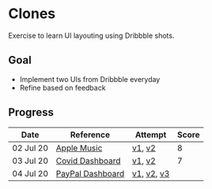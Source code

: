 # Clones

Exercise to learn UI layouting using Dribbble shots.

## Goal

- Implement two UIs from Dribbble everyday
- Refine based on feedback

## Progress

| Date      | Reference               | Attempt                                  | Score |
| --------- | ----------------------- | ---------------------------------------- | ----- |
| 02 Jul 20 | [Apple Music][1-d]      | [v1][1-i-v1], [v2][1-i-v2]               | 8     |
| 03 Jul 20 | [Covid Dashboard][2-d]  | [v1][2-i-v1], [v2][2-i-v2]               | 7     |
| 04 Jul 20 | [PayPal Dashboard][3-d] | [v1][3-i-v1], [v2][3-i-v2], [v3][3-i-v3] |       |

[1-d]: https://dribbble.com/shots/12389560-Apple-Music-Light-Theme
[1-i-v1]: http://applemusicclone.surge.sh/
[1-i-v2]: http://applemusicclone-v2.surge.sh/
[2-d]: https://dribbble.com/shots/12335745-COVID-Information-Dashboard/attachments/3951285?mode=media
[2-i-v1]: http://covid-v1.surge.sh/
[2-i-v2]: http://covid-v2-1.surge.sh
[3-d]: https://dribbble.com/shots/11465830/attachments/3082676?mode=media
[3-i-v1]: http://pay-pal-v-0-1.surge.sh
[3-i-v2]: http://paypal-v2.surge.sh
[3-i-v3]: http://paypal-v3.surge.sh/

